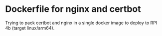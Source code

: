 # Dockerfile for nginx and certbot

Trying to pack certbot and nginx in a single docker image to deploy to RPI 4b (target linux/arm64).
